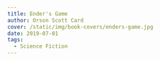 ```yaml
---
title: Ender's Game
author: Orson Scott Card
cover: /static/img/book-covers/enders-game.jpg
date: 2019-07-01
tags:
  - Science Fiction
---
```

